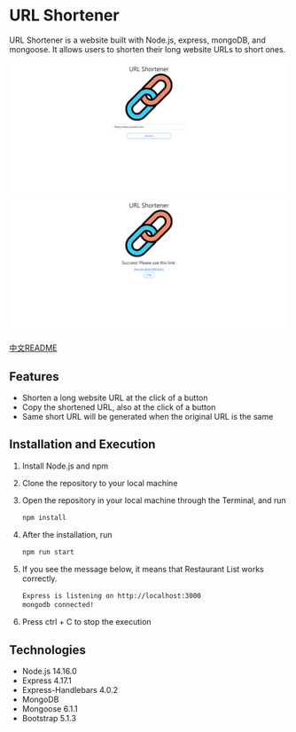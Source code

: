 # URL Shortener

URL Shortener is a website built with Node.js, express, mongoDB, and mongoose. It allows users to shorten their long website URLs to short ones.

![snapshot_index](./public/snapshots/snapshot_index.png)
![snapshot_create](./public/snapshots/snapshot_create.png)

[中文README](README.zh_TW.md)

## Features

* Shorten a long website URL at the click of a button
* Copy the shortened URL, also at the click of a button
* Same short URL will be generated when the original URL is the same

## Installation and Execution

1. Install Node.js and npm
2. Clone the repository to your local machine
3. Open the repository in your local machine through the Terminal, and run

   ```bash
   npm install
   ```

4. After the installation, run

   ```bash
   npm run start
   ```

5. If you see the message below, it means that Restaurant List works correctly.

   ```bash
   Express is listening on http://localhost:3000
   mongodb connected!
   ```

6. Press ctrl + C to stop the execution


## Technologies

* Node.js 14.16.0
* Express 4.17.1
* Express-Handlebars 4.0.2
* MongoDB
* Mongoose 6.1.1
* Bootstrap 5.1.3